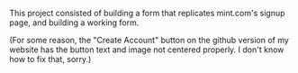 This project consisted of building a form that replicates mint.com's signup page, and building a working form.

(For some reason, the "Create Account" button on the github version of my website has the button text and image not centered properly. I don't know how to fix that, sorry.)